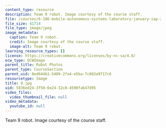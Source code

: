 ```yaml
---
content_type: resource
description: Team 9 robot. Image courtesy of the course staff.
file: /courses/6-186-mobile-autonomous-systems-laboratory-january-iap-2005/5836ed243f506e2432c04590fab47d95_9.jpg
file_size: 41714
file_type: image/jpeg
image_metadata:
  caption: Team 9 robot.
  credit: Image courtesy of the course staff.
  image-alt: Team 9 robot.
learning_resource_types: []
license: https://creativecommons.org/licenses/by-nc-sa/4.0/
ocw_type: OCWImage
parent_title: Robot Photos
parent_type: CourseSection
parent_uid: 0ed644b1-5409-2fa4-e5ba-7c083a9717c6
resourcetype: Image
title: 9.jpg
uid: 5836ed24-3f50-6e24-32c0-4590fab47d95
video_files:
  video_thumbnail_file: null
video_metadata:
  youtube_id: null
---
```

Team 9 robot. Image courtesy of the course staff.